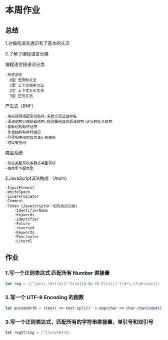# 本周作业

## 总结

  1.对编程语言通识有了基本的认识
  
  2.了解了编程语言分类
  
  编程语言按语法分类

    ·形式语言
      0型 无限制文法
      1型 上下文相关文法
      2型 上下文无关文法
      3型 正则文法

  产生式（BNF）

    ·用尖括号括起来的名称·来表示语法结构名
    ·语法结构分成基础结构·和需要用其他语法结构·定义的复合结构
    ·基础结构称终结符
    ·复合结构称非终结符
    ·引号和中间的自负表示终结符
    ·可以有括号

  类型系统

    ·动态类型系统与静态类型系统
    ·强类型与弱类型  

  2.JavaScript词法构成 （Atom）

    ·InputElement
    ·WhiteSpace
    ·LineTerminator
    ·Comment
    ·Token (JavaScript中一切有效的东西)
        ·IdentifierName
        ·Keywords
        ·Identifier
        ·Future 
        ·reserved
        ·Keywords
        ·Punctuator
        ·Literal

## 作业

### 1.写一个正则表达式 匹配所有 Number 直接量

```js
let reg = /(^\d+(\.\d+)?$)|(^0[xX][0-9a-fA-F]+$)|(^(\d+\.)?\d+e\d+$)/
```

### 2.写一个 UTF-8 Encoding 的函数

```js
let encodeUtf8 = (text) => text.split('').map(char => char.charCodeAt().toString(16)).join('')
```

### 3.写一个正则表达式，匹配所有的字符串直接量，单引号和双引号

```js
let regString = /^[\s\w\W]+$/
```

